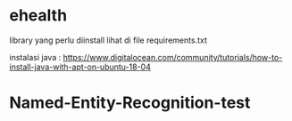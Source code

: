 # ehealth

library yang perlu diinstall lihat di file requirements.txt

instalasi java :
https://www.digitalocean.com/community/tutorials/how-to-install-java-with-apt-on-ubuntu-18-04

# Named-Entity-Recognition-test
